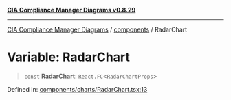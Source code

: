 [**CIA Compliance Manager Diagrams v0.8.29**](../../README.md)

***

[CIA Compliance Manager Diagrams](../../modules.md) / [components](../README.md) / RadarChart

# Variable: RadarChart

> `const` **RadarChart**: `React.FC`\<`RadarChartProps`\>

Defined in: [components/charts/RadarChart.tsx:13](https://github.com/Hack23/cia-compliance-manager/blob/5836b4c74e2010cd05eca63c0016fd711c628ec9/src/components/charts/RadarChart.tsx#L13)
